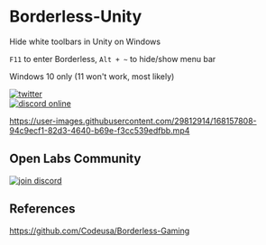 # Borderless-Unity
Hide white toolbars in Unity on Windows

`F11` to enter Borderless, `Alt + ~` to hide/show menu bar

Windows 10 only (11 won't work, most likely) 

[![twitter](https://img.shields.io/twitter/follow/_neonage?style=social)](https://twitter.com/_neonage)\
[![discord online](https://img.shields.io/discord/830405926078644254?label=Open%20Labs&logo=discord&style=social)](https://discord.gg/NrX5TCJ4aq)

https://user-images.githubusercontent.com/29812914/168157808-94c9ecf1-82d3-4640-b69e-f3cc539edfbb.mp4


## Open Labs Community
[![join discord](https://user-images.githubusercontent.com/29812914/121816656-0cb93080-cca7-11eb-954a-344cfd31f530.png)](https://discord.gg/NrX5TCJ4aq)

## References
https://github.com/Codeusa/Borderless-Gaming

